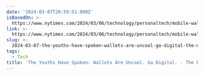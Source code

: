 ```yaml
---
date: '2024-03-07T20:59:51.000Z'
isBasedOn: >-
  https://www.nytimes.com/2024/03/06/technology/personaltech/mobile-wallet-app.html
link: >-
  https://www.nytimes.com/2024/03/06/technology/personaltech/mobile-wallet-app.html
slug: >-
  2024-03-07-the-youths-have-spoken-wallets-are-uncool-go-digital-the-new-york-time
tags:
  - Tech
title: 'The Youths Have Spoken: Wallets Are Uncool. Go Digital. - The New York Time'
---
```


